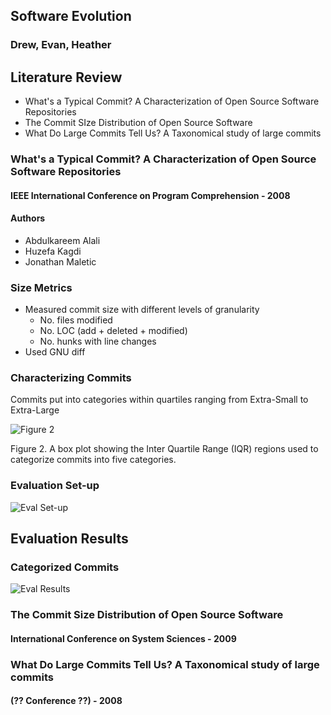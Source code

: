 ## Software Evolution
### Drew, Evan, Heather


## Literature Review
- What's a Typical Commit? A Characterization of Open Source Software Repositories
- The Commit SIze Distribution of Open Source Software
- What Do Large Commits Tell Us? A Taxonomical study of large commits


### What's a Typical Commit? A Characterization of Open Source Software Repositories
#### IEEE International Conference on Program Comprehension - 2008


#### Authors
- Abdulkareem Alali
- Huzefa Kagdi
- Jonathan Maletic


### Size Metrics
- Measured commit size with different levels of granularity
   - No. files modified
   - No. LOC (add + deleted + modified)
   - No. hunks with line changes
- Used GNU diff


### Characterizing Commits
Commits put into categories within quartiles ranging from Extra-Small to Extra-Large

![Figure 2](/pics/fig1.2.png)

Figure 2.  A box plot showing the Inter Quartile Range (IQR) regions used to categorize commits into five categories.


### Evaluation Set-up

![Eval Set-up](/pics/evalsetup.png)


## Evaluation Results


### Categorized Commits

![Eval Results](/pics/evalresults1.png)


### The Commit Size Distribution of Open Source Software
#### International Conference on System Sciences - 2009


### What Do Large Commits Tell Us? A Taxonomical study of large commits
#### (?? Conference ??) - 2008
